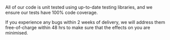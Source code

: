 All of our code is unit tested using up-to-date testing libraries, and we ensure our tests have 100% code coverage.

If you experience any bugs within 2 weeks of delivery, we will address them free-of-charge within 48 hrs to make sure that the effects on you are minimised. 
